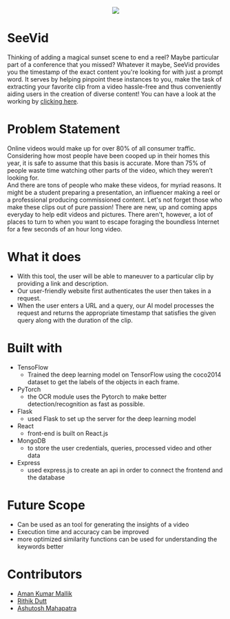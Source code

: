 <p align="center">
  <img src="https://cdn.discordapp.com/attachments/778287286591946765/790344814255669248/unknown.png" />
  </p>
  
  # SeeVid
  
Thinking of adding a magical sunset scene to end a reel? Maybe particular part of a conference that you missed? Whatever it maybe, SeeVid provides you the timestamp of the exact content you're looking for with just a prompt word. It serves by helping pinpoint these instances to you, make the task of extracting your favorite clip from a video hassle-free and thus conveniently aiding users in the creation of diverse content! You can have a look at the working by [clicking here](https://www.youtube.com/watch?v=0pWg_VNPZz0).


  # Problem Statement

Online videos would make up for over 80% of all consumer traffic. Considering how most people have been cooped up in their homes this year, it is safe to assume that this basis is accurate. More than 75% of people waste time watching other parts of the video, which they weren’t looking for. \
And there are tons of people who make these videos, for myriad reasons. It might be a student preparing a presentation, an influencer making a reel or a professional producing commissioned content. Let's not forget those who make these clips out of pure passion! There are new, up and coming apps everyday to help edit videos and pictures. There aren't, however, a lot of places to turn to when you want to escape foraging the boundless Internet for a few seconds of an hour long video. 


# What it does

* With this tool, the user will be able to maneuver to a particular clip by providing a link and description.
* Our user-friendly website first authenticates the user then takes in a request. 
* When the user enters a URL and a query, our AI model processes the request and returns the appropriate timestamp that satisfies the given query along with the duration of the clip.


# Built with
* TensoFlow 
  * Trained the deep learning model on TensorFlow using the coco2014 dataset to get the labels of the objects in each frame.
* PyTorch
  * the OCR module uses the Pytorch to make better detection/recognition as fast as possible.
* Flask  
  * used Flask to set up the server for the deep learning model
* React
  * front-end is built on React.js
* MongoDB
  * to store the user credentials, queries, processed video and other data
* Express
  * used express.js to create an api in order to connect the frontend and the database

# Future Scope

* Can be used as an tool for generating the insights of a video
* Execution time and accuracy can be improved
* more optimized similarity functions can be used for understanding the keywords better

# Contributors
* [Aman Kumar Mallik](https://github.com/Octaves0911)
* [Rithik Dutt](https://github.com/Rithik-rethink)
* [Ashutosh Mahapatra](https://github.com/amahapatra13)


